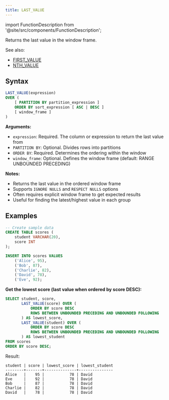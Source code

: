 ```yaml
---
title: LAST_VALUE
---
```


import FunctionDescription from '@site/src/components/FunctionDescription';

<FunctionDescription description="Introduced or updated: v1.2.697"/>

Returns the last value in the window frame.

See also:

- [FIRST_VALUE](first-value.md)
- [NTH_VALUE](nth-value.md)

## Syntax

```sql
LAST_VALUE(expression)
OVER (
    [ PARTITION BY partition_expression ]
    ORDER BY sort_expression [ ASC | DESC ]
    [ window_frame ]
)
```

**Arguments:**
- `expression`: Required. The column or expression to return the last value from
- `PARTITION BY`: Optional. Divides rows into partitions
- `ORDER BY`: Required. Determines the ordering within the window
- `window_frame`: Optional. Defines the window frame (default: RANGE UNBOUNDED PRECEDING)

**Notes:**
- Returns the last value in the ordered window frame
- Supports `IGNORE NULLS` and `RESPECT NULLS` options
- Often requires explicit window frame to get expected results
- Useful for finding the latest/highest value in each group

## Examples

```sql
-- Create sample data
CREATE TABLE scores (
    student VARCHAR(20),
    score INT
);

INSERT INTO scores VALUES
    ('Alice', 95),
    ('Bob', 87),
    ('Charlie', 82),
    ('David', 78),
    ('Eve', 92);
```

**Get the lowest score (last value when ordered by score DESC):**

```sql
SELECT student, score,
       LAST_VALUE(score) OVER (
           ORDER BY score DESC 
           ROWS BETWEEN UNBOUNDED PRECEDING AND UNBOUNDED FOLLOWING
       ) AS lowest_score,
       LAST_VALUE(student) OVER (
           ORDER BY score DESC 
           ROWS BETWEEN UNBOUNDED PRECEDING AND UNBOUNDED FOLLOWING
       ) AS lowest_student
FROM scores
ORDER BY score DESC;
```

Result:
```
student | score | lowest_score | lowest_student
--------+-------+--------------+---------------
Alice   |    95 |           78 | David
Eve     |    92 |           78 | David
Bob     |    87 |           78 | David
Charlie |    82 |           78 | David
David   |    78 |           78 | David
```